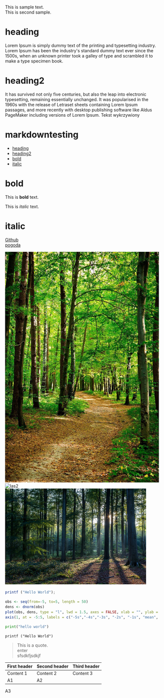 <!-- Example for normal text -->
This is sample text.  
This is second sample.  
# heading
Lorem Ipsum is simply dummy text of the printing and typesetting industry. Lorem Ipsum has been the industry's standard dummy text ever since the 1500s, when an unknown printer took a galley of type and scrambled it to make a type specimen book.  
# heading2
It has survived not only five centuries, but also the leap into electronic typesetting, remaining essentially unchanged. It was popularised in the 1960s with the release of Letraset sheets containing Lorem Ipsum passages, and more recently with desktop publishing software like Aldus PageMaker including versions of Lorem Ipsum.
Tekst wykrzywiony

<!-- Example for title -->
<!-- omit in toc -->
markdowntesting
==============

<!-- Here comes the TOC -->
- [heading](#heading)
- [heading2](#heading2)
- [bold](#bold)
- [italic](#italic)
  
  
<!-- Example of paragraph of text -->

<!-- Example of another paragraph -->

<!-- Example for Bold -->
# bold
This is **bold** text.
<!-- Example for Italic  -->
This is *italic* text.
# italic
<!-- Example for Links -->
[Github](https://github.com/martab0/Markdown)  
[pogoda](http://meteo.pl)
<!-- Example for Images -->
![las](las1.jpg)
![las2](https://d-tm.ppstatic.pl/kadry/d4/08/ccf306fbac4337497fc4223c4861.1000.jpg)
![las3](images/qwe.jpeg)
<!-- Example for linking to another file-->

<!-- Example for Headers -->

<!-- Just text with equation -->

<!-- Example for inline code -->

<!-- A block of code -->
```javascript
printf ("Hello World");
```
```r
obs <- seq(from=-5, to=5, length = 50)
dens <- dnorm(obs)
plot(obs, dens, type = "l", lwd = 1.5, axes = FALSE, xlab = "", ylab = "")
axis(1, at = -5:5, labels = c("-5s","-4s","-3s", "-2s", "-1s", "mean", "1s", "2s", "3s","4s","5s"))
```
```python
print("hello world")
```
```
printf ("Hello World")
```

<!-- Example for Quote -->
> This is a quote.  
> enter  
> sfsdkfjsdkjf

<!-- Example for Bullet List -->

<!-- Example for Numbered List -->

<!-- Example for Tables -->
| First header | Second header | Third header |
| ------------ | ------------- | ------------ |
| Content 1    | Content 2     | Content 3    |
| A1           | A2            |
A3
<!-- Paragraph after table -->
